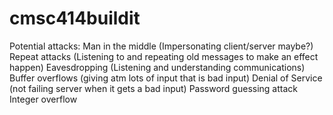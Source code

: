 # cmsc414buildit
Potential attacks: 
Man in the middle (Impersonating client/server maybe?)
    Repeat attacks (Listening to and repeating old messages to make an effect happen)
    Eavesdropping (Listening and understanding communications)
Buffer overflows (giving atm lots of input that is bad input)
Denial of Service (not failing server when it gets a bad input)
Password guessing attack 
Integer overflow 